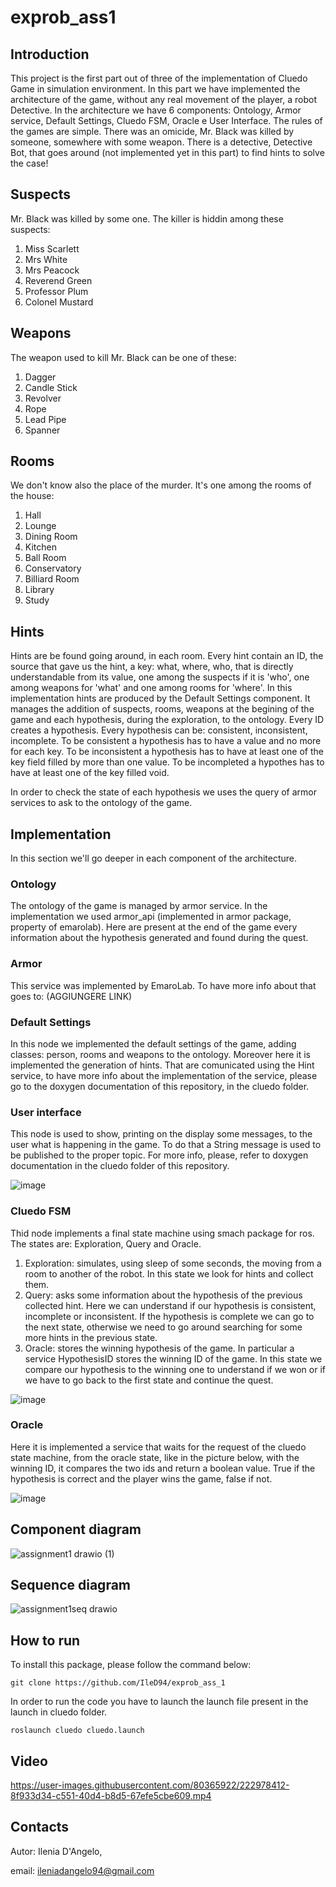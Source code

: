 # exprob_ass1
## Introduction
This project is the first part out of three of the implementation of Cluedo Game in simulation environment. 
In this part we have implemented the architecture of the game, without any real movement of the player, a robot Detective.
In the architecture we have 6 components: Ontology, Armor service, Default Settings, Cluedo FSM, Oracle e User Interface.
The rules of the games are simple. There was an omicide, Mr. Black was killed by someone, somewhere with some weapon. There is a detective, Detective Bot, that goes around (not implemented yet in this part) to find hints to solve the case!

## Suspects
Mr. Black was killed by some one. The killer is hiddin among these suspects:
1. Miss Scarlett
2. Mrs White
3. Mrs Peacock
4. Reverend Green
5. Professor Plum
6. Colonel Mustard

## Weapons
The weapon used to kill Mr. Black can be one of these:
1. Dagger
2. Candle Stick
3. Revolver
4. Rope
5. Lead Pipe
6. Spanner


## Rooms
We don't know also the place of the murder. It's one among the rooms of the house:
1. Hall
2. Lounge
3. Dining Room
4. Kitchen
5. Ball Room
6. Conservatory
7. Billiard Room
8. Library
9. Study

## Hints
Hints are be found going around, in each room. Every hint contain an ID, the source that gave us the hint, a key: what, where, who, that is directly understandable from its value, one among the suspects if it is 'who', one among weapons for 'what' and one among rooms for 'where'. In this implementation hints are produced by the Default Settings component. It manages the addition of suspects, rooms, weapons at the begining of the game and each hypothesis, during the exploration, to the ontology.
Every ID creates a hypothesis. Every hypothesis can be: consistent, inconsistent, incomplete.
To be consistent a hypothesis has to have a value and no more for each key.
To be inconsistent a hypothesis has to have at least one of the key field filled by more than one value.
To be incompleted a hypothes has to have at least one of the key filled void.

In order to check the state of each hypothesis we uses the query of armor services to ask to the ontology of the game.
## Implementation
In this section we'll go deeper in each component of the architecture.

### Ontology
The ontology of the game is managed by armor service. In the implementation we used armor_api (implemented in armor package, property of emarolab). Here are present at the end of the game every information about the hypothesis generated and found during the quest.
### Armor
This service was implemented by EmaroLab. To have more info about that goes to: (AGGIUNGERE LINK)
### Default Settings
In this node we implemented the default settings of the game, adding classes: person, rooms and weapons to the ontology. Moreover here it is implemented the generation of hints. That are comunicated using the Hint service, to have more info about the implementation of the service, please go to the doxygen documentation of this repository, in the cluedo folder.
### User interface
This node is used to show, printing on the display some messages, to the user what is happening in the game. To do that a String message is used to be published to the proper topic. For more info, please, refer to doxygen documentation in the cluedo folder of this repository.

![image](https://user-images.githubusercontent.com/80365922/222924326-ebe58210-de53-43b9-8ea9-7f1d9775ff43.png)


### Cluedo FSM
Thid node implements a final state machine using smach package for ros. The states are: Exploration, Query and Oracle.
1. Exploration: simulates, using sleep of some seconds, the moving from a room to another of the robot. In this state we look for hints and collect them.
2. Query: asks some information about the hypothesis of the previous collected hint. Here we can understand if our hypothesis is consistent, incomplete or inconsistent. If the hypothesis is complete we can go to the next state, otherwise we need to go around searching for some more hints in the previous state.
3. Oracle: stores the winning hypothesis of the game. In particular a service HypothesisID stores the winning ID of the game. In this state we compare our hypothesis to the winning one to understand if we won or if we have to go back to the first state and continue the quest.

![image](https://user-images.githubusercontent.com/80365922/222924204-58142120-ba6c-41d8-aaef-447291a95d68.png)

### Oracle
Here it is implemented a service that waits for the request of the cluedo state machine, from the oracle state, like in the picture below, with the winning ID, it compares the two ids and return a boolean value. True if the hypothesis is correct and the player wins the game, false if not.

![image](https://user-images.githubusercontent.com/80365922/222924362-a67aaa75-9fc3-42e3-90b2-49c95e209e2f.png)
## Component diagram
![assignment1 drawio (1)](https://user-images.githubusercontent.com/80365922/222924085-c6add65b-8e76-40ae-b171-f53fa523d7b5.png)

## Sequence diagram

![assignment1seq drawio](https://user-images.githubusercontent.com/80365922/222924092-ca26d96e-2993-4196-9dea-55d8d132c31f.png)

## How to run
To install this package, please follow the command below:
```
git clone https://github.com/IleD94/exprob_ass_1
```

In order to run the code you have to launch the launch file present in the launch in cluedo folder.

```
roslaunch cluedo cluedo.launch
```
## Video



https://user-images.githubusercontent.com/80365922/222978412-8f933d34-c551-40d4-b8d5-67efe5cbe609.mp4



## Contacts

Autor: Ilenia D'Angelo,

email: ileniadangelo94@gmail.com
